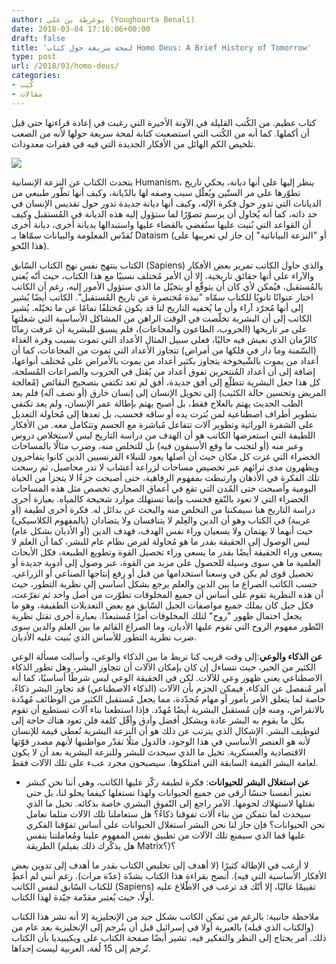 ```yaml
---
author: يوغرطة بن علي (Youghourta Benali)
date: 2018-03-04 17:16:06+00:00
draft: false
title: 'لمحة سريعة حول كتاب Homo Deus: A Brief History of Tomorrow'
type: post
url: /2018/03/homo-deus/
categories:
- كُتب
- مقالات
---
```


كتاب عظيم. من الكُتب القليلة في الآونة الأخيرة التي رغبت في إعادة قراءتها حتى قبل أن أكملها. كما أنه من الكُتب التي استصعبت كتابة لمحة سريعة حولها لأنه من الصعب تلخيص الكم الهائل من الأفكار الجديدة التي فيه في فقرات معدودات.

[![](http://www.it-scoop.com/wp-content/uploads/2018/03/Homo-Deus.jpg)
](http://www.it-scoop.com/2018/03/homo-deus/homo-deus/)

يتحدث الكتاب عن النزعة الإنسانية Humanism، ينظر إليها على أنها ديانة، يحكي تاريخ تطوّرها على مر السنّين ويُعلّل سبب وصفه لها بالدّيانة، وكيف أنها تطّور طبيعي من الديانات التي تدور حول فكرة الإله، وكيف أنها ديانة جديدة تدور حول تقديس الإنسان في حد ذاته، كما أنه يُحاول أن يرسم تصوّرًا لما ستؤول إليه هذه الديانة في المُستقبل وكيف أن القواعد التي بُنيت عليها ستُفضي بالقضاء عليها واستبدالها بديانة أخرى، ديانة أخرى تُقدّس المعلومة والبيانات سمّاها بـ Dataism (أو "النزعة البياناتية" إن جاز لي تعريبها على هذا النّحو).

الكتاب ينتهج نفس نهج الكتاب السّابق (Sapiens) والذي حاول الكاتب تمرير بعض الأفكار والآراء على أنها حقائق تاريخية، إلا أن الأمر مُختلف نسبيًا مع هذا الكتاب، حيث أنّه يُعنى بالمُستقبل، فيُمكن لأي كان أن يتوقّع أو يتخيّل ما الذي ستؤول الأمور إليه، رغم أن الكاتب اختار عنوانًا ثانويًا للكتاب سمّاه "نبذة مُختصرة عن تاريخ المُستقبل". الكاتب أيضًا يُشير إلى أنها مُجرّد آراء وأن ما يُخفيه التاريخ لنا قد يكون مُختلفًا تمامًا عن ما تخيّله.
يُشير الكاتب إلى أن البشرية تخلّصت في الوقت الراهن من المشاكل الأساسية التي شغلتها على مر تاريخها (الحروب، الطاعون والمجاعات)، فلم يسبق للبشرية أن عرفت زمانًا كالزّمان الذي نعيش فيه حاليًا، فعلى سبيل المثال الأعداد التي تموت بسبب وفرة الغذاء (السّمنة وما دار في فلكها من أمراض) تتجاوز الأعداد التي تموت من المجاعات، كما أن أعداد من يموت بالشّيخوخة يتجاوز بكثير أعداد من يموت بالأمراض على مُختلف أنواعها، إضافة إلى أن أعداد المُنتحرين تفوق أعداد من يُقتل في الحروب والصراعات المُسلحة، كل هذا جعل البشرية تتطلّع إلى أفق جديدة، أفق لم تعد تكتفي بتصحيح النقائص (مُعالجة المريض وتحسين حالة الكئيب) إلى تحويل الإنسان إلى إنسان خارق (أو نصف آله) فلم يعد الطب الحديث يهتم بالعلاج فقط، بل أصبح يهتم بإطالة عمر الإنسان، ولم يعد تكتفي بتطوير أطراف اصطناعية لمن بُترت يده أو ساقه فحسب، بل تعدها إلى مُحاولة التعديل على الشفرة الوراثية وتطوير آلات تتفاعل مُباشرة مع الجسم وتتكامل معه.
من الأفكار اللطيفة التي استعرضها الكاتب هو أن الهدف من دراسة التاريخ ليس لاستخلاص دروس وعبر منه (أو لتجنب ما وقع الأسبقون فيه) بل للتخلص منه، وضرب مثالًا بالمساحات الخضراء التي غزت كل مكان حيث أن أصلها يعود للنبلاء الفرنسيين الذين كانوا يتفاخرون ويظهرون مدى ثرائهم عبر تخصيص مساحات لزراعة أعشاب لا تدر محاصيل، ثم رسخت تلك الفكرة في الأذهان وارتبطت بمفهوم الرفاهية، حتى أصبحت جزءًا لا يتجزأ من الحياة اليومية وأصبحت حتى المُدن التي تقع في أعماق الصحاري تخصص مثل هذه المساحات الخضراء التي لا تعود بالنّفع فحسب وإنما تستهلك موارد شحيحة كالمياه. بعبارة أخرى دراسة التاريخ هنا سيمكننا من التخلص منه والبحث عن بدائل له.
فكرة أخرى لطيفة (أو غريبة) في الكتاب وهو أن الدين والعِلم لا يتنافسان ولا يتضادان (بالمفهوم الكلاسيكي) حيث أنهما لا يهتمان ولا يسعيان وراء نفس الهدف، فهدف الدين (أو الأديان بشكل عام) ليس الوصول إلى الحقيقة بقدر ما هو مُحاولة لفرض نظام عام للبشر، كما أن العلم لا يسعى وراء الحقيقة أيضًا بقدر ما يسعى وراء تحصيل القوة وتطويع الطبيعة، فكل الأبحاث العلمية ما هي سوى وسيلة للحصول على مزيد من القوة، عبر وصول إلى أدوية جديدة أو تحصيل قوى لم يكن في وسعنا استخدامها من قبل أو رفع إنتاجها الصناعي أو الزراعي.
حسب الكاتب الصراع ما بين الدين والعلم يرجع بشكل أساسي إلى نظرية التطور، حيث أن هذه النظرية تقوم على أساس أن جميع المخلوقات تطوّرت من أصل واحد ثم تفرّعت، فكل جيل كان يملك جميع مواصفات الجيل السّابق مع بعض التعديلات الطفيفة، وهو ما يجعل احتمال ظهور "روح" لتلك المخلوقات أمرًا مُستبعدًا. بعبارة أخرى تقتل نظرية التّطور مفهوم الروح التي تقوم عليها الأديان، وما الصراع القائم ما بين العلم والدين سوى ضرب نظرية التطور للأساس الذي بُنيت عليه الأديان.

**عن الذكاء والوعي**:إلى وقت قريب كنا نربط ما بين الذكاء والوعي، وأسالت مسألة الوعي الكثير من الحبر، حيث نتساءل إن كان بإمكان الآلات أن تتجاوز البشر، وهل تطور الذكاء الاصطناعي يعني ظهور وعي للآلات. لكن في الحقيقة الوعي ليس شرطًا أساسيًا، كما أنه أمر مُنفصل عن الذكاء، فيمكن الجزم بأن الآلات (الذكاء الاصطناعي) قد تجاوز البشر ذكاءً، خاصة لما يتعلق الأمر بأمور أو مهام مُحدّدة، مما يجعل مُستقبل الكثير من الوظائف مُهدّدة بالانقراض، ومنه فإن مُستقبل البشرية أيضًا مُهدّد. فإذا استطعنا بناء آلات تستطيع أن تقوم بكل ما يقوم به البشر عادة وبشكل أفضل وأدق وأقّل كلفة فلن تعود هناك حاجة إلى لتوظيف البشر.
الإشكال الذي يترتب عن ذلك هو أن النزعة البشرية تُعطي قيمة للإنسان لأنه هو العنصر الأساسي في هذا الوجود، فالدول مثلًا تقدّر مواطنيها لأنهم مصدر قوّتها الاقتصادية والعسكرية. تخيل ما الذي سيحدث للبشر وللنزعة البشرية بعد أن لا يكون لعامة البشر القيمة السابقة التي امتلكوها. سيصبحون مجرد عبء على تلك الآلات فقط.

- **عن استغلال البشر للحيوانات**: فكرة لطيفة ركّز عليها الكاتب، وهي أننا نحن كبشر نعتبر أنفسنا جنسًا أرقى من جميع الحيوانات ولهذا نستغلها كيفما يحلو لنا، بل حتى نقتلها لاستهلاك لحومها. الآمر راجع إلى التّفوق البشري خاصة بذكائه. تخيل ما الذي سيحدث لما نتمكن من بناء آلات تفوقنا ذكاءً؟ هل ستعاملنا تلك الآلات مثلما نعامل نحن الحيوانات؟ فإن جاز لنا نحن البشر استغلال الحيوانات على أساس تفوّقنا الفكري عليها فما الذي سيمنع تلك الآلات من تطبيق نفس المفهوم علينا ومُعاملتنا بنفس الطريقة (هل يذكّرك ذلك بفيلم Matrix؟)؟

لا أرغب في الإطالة كثيرًا (لا أهدف إلى تخليص الكتاب بقدر ما أهدف إلى تدوين بعض الأفكار الأساسية التي فيه). أنصح بقراءة هذا الكتاب بشدّة (عدّة مرات). رغم أنني لم أعطِ للكتاب السّابق لنفس الكاتب (Sapiens) تقييمًا عاليًا، إلا أنّك قد ترغب في الاطّلاع عليه أولًا، حيث يُعتبر مقدّمة جيّدة لهذا الكتاب.

ملاحظة جانبية: بالرغم من تمكن الكاتب بشكل جيد من الإنجليزية إلا أنه نشر هذا الكتاب (والكتاب الذي قبله) بالعبرية أولا في إسرائيل قبل أن يتُرجم إلى الإنجليزية بعد عام من ذلك. أمر يحتاج إلى النظر والتفكير فيه.
تشير أيضًا صفحة الكتاب على ويكيبيديا بأن الكتاب تُرجم إلى 15 لُغة، العربية ليست إحداها.
